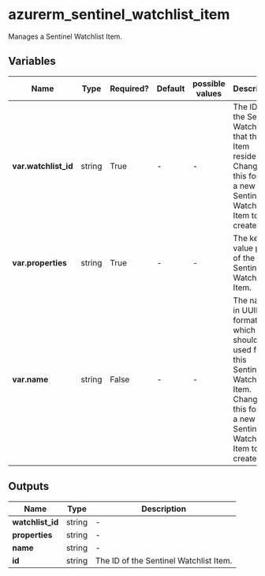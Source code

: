 # azurerm_sentinel_watchlist_item

Manages a Sentinel Watchlist Item.

## Variables

| Name | Type | Required? | Default  | possible values | Description |
| ---- | ---- | --------- | -------- | ----------- | ----------- |
| **var.watchlist_id** | string | True | -  |  -  | The ID of the Sentinel Watchlist that this Item resides in. Changing this forces a new Sentinel Watchlist Item to be created. | 
| **var.properties** | string | True | -  |  -  | The key value pairs of the Sentinel Watchlist Item. | 
| **var.name** | string | False | -  |  -  | The name in UUID format which should be used for this Sentinel Watchlist Item. Changing this forces a new Sentinel Watchlist Item to be created. | 



## Outputs

| Name | Type | Description |
| ---- | ---- | --------- | 
| **watchlist_id** | string  | - | 
| **properties** | string  | - | 
| **name** | string  | - | 
| **id** | string  | The ID of the Sentinel Watchlist Item. | 